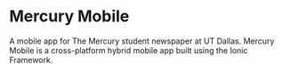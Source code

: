 # Mercury Mobile
A mobile app for The Mercury student newspaper at UT Dallas. Mercury Mobile is a cross-platform hybrid mobile app built using the Ionic Framework.
